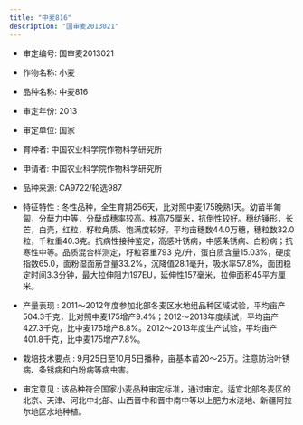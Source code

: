 ```yaml
---
title: "中麦816"
description: "国审麦2013021"
---
```

* 审定编号:  国审麦2013021

*  作物名称:  小麦

*  品种名称:  中麦816

*  审定年份:  2013

*  审定单位:  国家

* 育种者:  中国农业科学院作物科学研究所

*  申请者:  中国农业科学院作物科学研究所

*  品种来源:  CA9722/轮选987

*  特征特性 : 
冬性品种，全生育期256天，比对照中麦175晚熟1天。幼苗半匍匐，分蘖力中等，分蘖成穗率较高。株高75厘米，抗倒性较好。穗纺锤形，长芒，白壳，红粒，籽粒角质、饱满度较好。平均亩穗数44.0万穗，穗粒数32.0 粒，千粒重40.3克。抗病性接种鉴定，高感叶锈病，中感条锈病、白粉病；抗寒性中等。品质混合样测定，籽粒容重793 克/升，蛋白质含量15.03%，硬度指数65.0，面粉湿面筋含量33.2%，沉降值28.1毫升，吸水率57.8%，面团稳定时间3.3分钟，最大拉伸阻力197EU，延伸性157毫米，拉伸面积45平方厘米。
 
*  产量表现 : 
2011～2012年度参加北部冬麦区水地组品种区域试验，平均亩产504.3千克，比对照中麦175增产9.4%；2012～2013年度续试，平均亩产427.3千克，比中麦175增产8.8%。2012～2013年度生产试验，平均亩产401.8千克，比中麦175增产7.8%。

*  栽培技术要点 : 
9月25日至10月5日播种，亩基本苗20～25万。注意防治叶锈病、条锈病和白粉病等病虫害。

*  审定意见 : 
该品种符合国家小麦品种审定标准，通过审定。适宜北部冬麦区的北京、天津、河北中北部、山西晋中和晋中南中等以上肥力水浇地、新疆阿拉尔地区水地种植。
